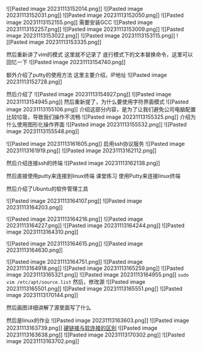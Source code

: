 ![[Pasted image 20231113152014.png]]
![[Pasted image 20231113152031.png]]
![[Pasted image 20231113152050.png]]
![[Pasted image 20231113152155.png]]
需要安装GCC
![[Pasted image 20231113152257.png]]
![[Pasted image 20231113153009.png]]
![[Pasted image 20231113153022.png]]
![[Pasted image 20231113153115.png]]
![[Pasted image 20231113153335.png]]

然后重新讲了vim的模式
这里就不记录了
底行模式下的文本替换命令，这里可以回忆一下
![[Pasted image 20231113154740.png]]


额外介绍了putty的使用方法
这里主要介绍，IP地址
![[Pasted image 20231113152728.png]]


然后介绍了
![[Pasted image 20231113154927.png]]
![[Pasted image 20231113154945.png]]
然后重新提了，为什么要使用字符界面模式
![[Pasted image 20231113155106.png]]
介绍这部分内容，是为了让我们避免公司电脑配置比较垃圾，导致我们操作不流畅
![[Pasted image 20231113155325.png]]
介绍为什么使用图形化操作界面
![[Pasted image 20231113155532.png]]
![[Pasted image 20231113155548.png]]

![[Pasted image 20231113161605.png]]
启用ssh协议服务
![[Pasted image 20231113161919.png]]
![[Pasted image 20231113162112.png]]

然后介绍连接ssh的终端
![[Pasted image 20231113162138.png]]

然后直接使用putty来连接到linux终端
课堂练习
使用Putty来连接linux终端

然后介绍了Ubuntu的软件管理工具



![[Pasted image 20231113164107.png]]
![[Pasted image 20231113164203.png]]

![[Pasted image 20231113164216.png]]
![[Pasted image 20231113164227.png]]
![[Pasted image 20231113164244.png]]
![[Pasted image 20231113164310.png]]

![[Pasted image 20231113164615.png]]
![[Pasted image 20231113164630.png]]

![[Pasted image 20231113164751.png]]
![[Pasted image 20231113164918.png]]
![[Pasted image 20231113165259.png]]
![[Pasted image 20231113165321.png]]
![[Pasted image 20231113164955.png]]
`sudo vim /etc/apt/source.list`
然后，修改源
![[Pasted image 20231113165501.png]]
![[Pasted image 20231113165551.png]]
![[Pasted image 20231113170144.png]]

然后画图详细讲解了源里面写了什么

然后是linux的作业
![[Pasted image 20231113163603.png]]
![[Pasted image 20231113163739.png]]
[硬链接与软连接的区别](https://www.bilibili.com/video/BV1zK4y1R7jr)
![[Pasted image 20231113163638.png]]
![[Pasted image 20231113170302.png]]
![[Pasted image 20231113163702.png]]
